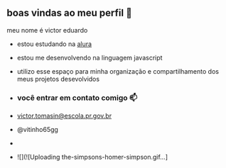 ## boas vindas ao meu perfil 💚

meu nome é victor eduardo

- estou estudando na [alura](https://www.alura.com.pr)
- estou me desenvolvendo na linguagem javascript
- utilizo esse espaço para minha organização e compartilhamento dos meus projetos desevolvidos

- ### você entrar em contato comigo 📫

- victor.tomasin@escola.pr.gov.br

- @vitinho65gg
-
- ![](![Uploading the-simpsons-homer-simpson.gif…]
